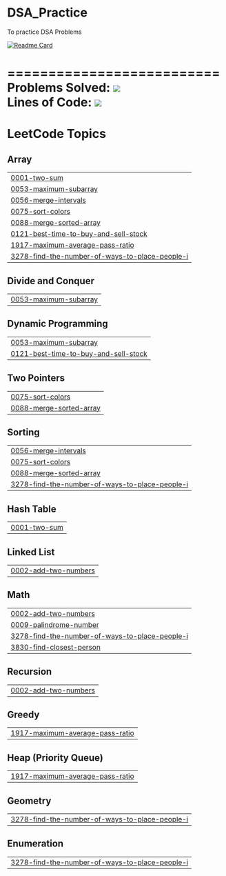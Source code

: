 # DSA_Practice
To practice DSA Problems <br />

[![Readme Card](https://github-readme-stats.vercel.app/api/pin/?username=mudar-hussain&repo=DSA_Practice)](https://github.com/mudar-hussain/DSA_Practice) <br />

========================== <br />
Problems Solved:  [![](https://tokei.rs/b1/github/mudar-hussain/DSA_Practice?category=files)](https://github.com/mudar-hussain/DSA_Practice)<br />
Lines of Code:  [![](https://tokei.rs/b1/github/mudar-hussain/DSA_Practice?category=code)](https://github.com/mudar-hussain/DSA_Practice) <br />
==========================


<!---LeetCode Topics Start-->
# LeetCode Topics
## Array
|  |
| ------- |
| [0001-two-sum](https://github.com/mudar-hussain/DSA_Leetcode_Practice/tree/master/0001-two-sum) |
| [0053-maximum-subarray](https://github.com/mudar-hussain/DSA_Leetcode_Practice/tree/master/0053-maximum-subarray) |
| [0056-merge-intervals](https://github.com/mudar-hussain/DSA_Leetcode_Practice/tree/master/0056-merge-intervals) |
| [0075-sort-colors](https://github.com/mudar-hussain/DSA_Leetcode_Practice/tree/master/0075-sort-colors) |
| [0088-merge-sorted-array](https://github.com/mudar-hussain/DSA_Leetcode_Practice/tree/master/0088-merge-sorted-array) |
| [0121-best-time-to-buy-and-sell-stock](https://github.com/mudar-hussain/DSA_Leetcode_Practice/tree/master/0121-best-time-to-buy-and-sell-stock) |
| [1917-maximum-average-pass-ratio](https://github.com/mudar-hussain/DSA_Leetcode_Practice/tree/master/1917-maximum-average-pass-ratio) |
| [3278-find-the-number-of-ways-to-place-people-i](https://github.com/mudar-hussain/DSA_Leetcode_Practice/tree/master/3278-find-the-number-of-ways-to-place-people-i) |
## Divide and Conquer
|  |
| ------- |
| [0053-maximum-subarray](https://github.com/mudar-hussain/DSA_Leetcode_Practice/tree/master/0053-maximum-subarray) |
## Dynamic Programming
|  |
| ------- |
| [0053-maximum-subarray](https://github.com/mudar-hussain/DSA_Leetcode_Practice/tree/master/0053-maximum-subarray) |
| [0121-best-time-to-buy-and-sell-stock](https://github.com/mudar-hussain/DSA_Leetcode_Practice/tree/master/0121-best-time-to-buy-and-sell-stock) |
## Two Pointers
|  |
| ------- |
| [0075-sort-colors](https://github.com/mudar-hussain/DSA_Leetcode_Practice/tree/master/0075-sort-colors) |
| [0088-merge-sorted-array](https://github.com/mudar-hussain/DSA_Leetcode_Practice/tree/master/0088-merge-sorted-array) |
## Sorting
|  |
| ------- |
| [0056-merge-intervals](https://github.com/mudar-hussain/DSA_Leetcode_Practice/tree/master/0056-merge-intervals) |
| [0075-sort-colors](https://github.com/mudar-hussain/DSA_Leetcode_Practice/tree/master/0075-sort-colors) |
| [0088-merge-sorted-array](https://github.com/mudar-hussain/DSA_Leetcode_Practice/tree/master/0088-merge-sorted-array) |
| [3278-find-the-number-of-ways-to-place-people-i](https://github.com/mudar-hussain/DSA_Leetcode_Practice/tree/master/3278-find-the-number-of-ways-to-place-people-i) |
## Hash Table
|  |
| ------- |
| [0001-two-sum](https://github.com/mudar-hussain/DSA_Leetcode_Practice/tree/master/0001-two-sum) |
## Linked List
|  |
| ------- |
| [0002-add-two-numbers](https://github.com/mudar-hussain/DSA_Leetcode_Practice/tree/master/0002-add-two-numbers) |
## Math
|  |
| ------- |
| [0002-add-two-numbers](https://github.com/mudar-hussain/DSA_Leetcode_Practice/tree/master/0002-add-two-numbers) |
| [0009-palindrome-number](https://github.com/mudar-hussain/DSA_Leetcode_Practice/tree/master/0009-palindrome-number) |
| [3278-find-the-number-of-ways-to-place-people-i](https://github.com/mudar-hussain/DSA_Leetcode_Practice/tree/master/3278-find-the-number-of-ways-to-place-people-i) |
| [3830-find-closest-person](https://github.com/mudar-hussain/DSA_Leetcode_Practice/tree/master/3830-find-closest-person) |
## Recursion
|  |
| ------- |
| [0002-add-two-numbers](https://github.com/mudar-hussain/DSA_Leetcode_Practice/tree/master/0002-add-two-numbers) |
## Greedy
|  |
| ------- |
| [1917-maximum-average-pass-ratio](https://github.com/mudar-hussain/DSA_Leetcode_Practice/tree/master/1917-maximum-average-pass-ratio) |
## Heap (Priority Queue)
|  |
| ------- |
| [1917-maximum-average-pass-ratio](https://github.com/mudar-hussain/DSA_Leetcode_Practice/tree/master/1917-maximum-average-pass-ratio) |
## Geometry
|  |
| ------- |
| [3278-find-the-number-of-ways-to-place-people-i](https://github.com/mudar-hussain/DSA_Leetcode_Practice/tree/master/3278-find-the-number-of-ways-to-place-people-i) |
## Enumeration
|  |
| ------- |
| [3278-find-the-number-of-ways-to-place-people-i](https://github.com/mudar-hussain/DSA_Leetcode_Practice/tree/master/3278-find-the-number-of-ways-to-place-people-i) |
<!---LeetCode Topics End-->